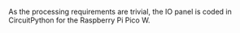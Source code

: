 As the processing requirements are trivial, the IO panel is coded in CircuitPython for the Raspberry Pi Pico W.